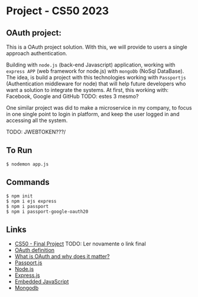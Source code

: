 # Project - CS50 2023


## OAuth project:
This is a OAuth project solution. With this, we will provide to users a single approach authentication.

Building with `node.js` (back-end Javascript) application, working with `express APP` (web framework for node.js) with `mongoDb` (NoSql DataBase).
The idea, is build a project with this technologies working with `Passportjs` (Authentication middleware for node) that will help future developers who want a solution to integrate the systems.
At first, this working with: Facebook, Google and GitHub TODO: estes 3 mesmo?

One similar project was did to make a microservice in my company, to focus in one single point to login in platform, and keep the user logged in and accessing all the system.



TODO: JWEBTOKEN???/

## To Run
```Shell
$ nodemon app.js
```

## Commands
```Shell
$ npm init
$ npm i ejs express
$ npm i passport
$ npm i passport-google-oauth20
```


## Links
* [CS50 - Final Project](https://cs50.harvard.edu/x/2023/project/)
TODO: Ler novamente o link final
* [OAuth definition](https://oauth.net/)
* [What is OAuth and why does it matter?](https://www.youtube.com/watch?v=KT8ybowdyr0)
* [Passport.js](https://www.passportjs.org/)
* [Node.js](https://nodejs.org/en/)
* [Express.js](https://expressjs.com/)
* [Embedded JavaScript](https://ejs.co/)
* [Mongodb](https://www.mongodb.com/)



